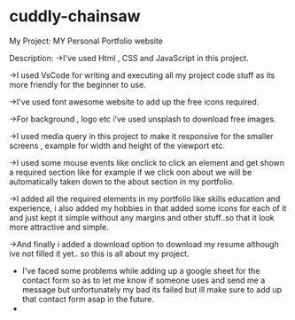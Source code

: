 # cuddly-chainsaw
My Project: MY Personal Portfolio website

Description:
->I've used Html , CSS and JavaScript in this project.

->I used VsCode for writing and executing all my project code stuff as its more friendly for the beginner to use.

->I've used font awesome website to add up the free icons required.

->For background , logo etc i've used unsplash to download free images.

->I used media query in this project to make it responsive for the smaller screens , example for width and height of the viewport etc.

->I used some mouse events like onclick to click an element and get shown a required section like for example if we click oon about we will be automatically taken down to the about section in my portfolio.

->I added all the required elements in my portfolio like skills education and experience, i also added my hobbies in that added some icons for each of it and just kept it simple without any margins and other stuff..so that it look more attractive and simple.

->And finally i added a download option to download my resume although ive not filled it yet..
so this is all about my project.

* I've faced some problems while adding up a google sheet for the contact form so as to let me know if someone uses and send me a message but unfortunately my bad its failed but ill make sure to add up that contact form asap in the future.
* 
